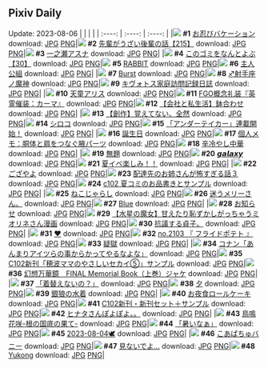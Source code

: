 ## Pixiv Daily
Update: 2023-08-06
|      |      |      |
| :----: | :----: | :----: |
|![](https://pixiv.microyu.workers.dev/c/240x480/img-master/img/2023/08/04/00/00/41/110502630_p0_master1200.jpg) **#1** [お忍びバケーション](https://www.pixiv.net/artworks/110502630) download: [JPG](https://pixiv.microyu.workers.dev/img-original/img/2023/08/04/00/00/41/110502630_p0.jpg) [PNG](https://pixiv.microyu.workers.dev/img-original/img/2023/08/04/00/00/41/110502630_p0.png)|![](https://pixiv.microyu.workers.dev/c/240x480/img-master/img/2023/08/04/19/06/24/110521909_p0_master1200.jpg) **#2** [先輩がうざい後輩の話【215】](https://www.pixiv.net/artworks/110521909) download: [JPG](https://pixiv.microyu.workers.dev/img-original/img/2023/08/04/19/06/24/110521909_p0.jpg) [PNG](https://pixiv.microyu.workers.dev/img-original/img/2023/08/04/19/06/24/110521909_p0.png)|![](https://pixiv.microyu.workers.dev/c/240x480/img-master/img/2023/08/04/00/01/13/110502715_p0_master1200.jpg) **#3** [一之瀬アスナ](https://www.pixiv.net/artworks/110502715) download: [JPG](https://pixiv.microyu.workers.dev/img-original/img/2023/08/04/00/01/13/110502715_p0.jpg) [PNG](https://pixiv.microyu.workers.dev/img-original/img/2023/08/04/00/01/13/110502715_p0.png)|
|![](https://pixiv.microyu.workers.dev/c/240x480/img-master/img/2023/08/05/12/48/34/110544179_p0_master1200.jpg) **#4** [このゴミをなんとよぶ【30】](https://www.pixiv.net/artworks/110544179) download: [JPG](https://pixiv.microyu.workers.dev/img-original/img/2023/08/05/12/48/34/110544179_p0.jpg) [PNG](https://pixiv.microyu.workers.dev/img-original/img/2023/08/05/12/48/34/110544179_p0.png)|![](https://pixiv.microyu.workers.dev/c/240x480/img-master/img/2023/08/04/00/00/48/110502647_p0_master1200.jpg) **#5** [RABBIT](https://www.pixiv.net/artworks/110502647) download: [JPG](https://pixiv.microyu.workers.dev/img-original/img/2023/08/04/00/00/48/110502647_p0.jpg) [PNG](https://pixiv.microyu.workers.dev/img-original/img/2023/08/04/00/00/48/110502647_p0.png)|![](https://pixiv.microyu.workers.dev/c/240x480/img-master/img/2023/08/04/19/07/30/110521940_p0_master1200.jpg) **#6** [主人公組](https://www.pixiv.net/artworks/110521940) download: [JPG](https://pixiv.microyu.workers.dev/img-original/img/2023/08/04/19/07/30/110521940_p0.jpg) [PNG](https://pixiv.microyu.workers.dev/img-original/img/2023/08/04/19/07/30/110521940_p0.png)|
|![](https://pixiv.microyu.workers.dev/c/240x480/img-master/img/2023/08/04/00/01/41/110502755_p0_master1200.jpg) **#7** [Burst](https://www.pixiv.net/artworks/110502755) download: [JPG](https://pixiv.microyu.workers.dev/img-original/img/2023/08/04/00/01/41/110502755_p0.jpg) [PNG](https://pixiv.microyu.workers.dev/img-original/img/2023/08/04/00/01/41/110502755_p0.png)|![](https://pixiv.microyu.workers.dev/c/240x480/img-master/img/2023/08/04/00/01/08/110502706_p0_master1200.jpg) **#8** [♐射手座ノ魔神](https://www.pixiv.net/artworks/110502706) download: [JPG](https://pixiv.microyu.workers.dev/img-original/img/2023/08/04/00/01/08/110502706_p0.jpg) [PNG](https://pixiv.microyu.workers.dev/img-original/img/2023/08/04/00/01/08/110502706_p0.png)|![](https://pixiv.microyu.workers.dev/c/240x480/img-master/img/2023/08/04/18/03/32/110502737_p0_master1200.jpg) **#9** [キヴォトス家庭訪問記録日誌](https://www.pixiv.net/artworks/110502737) download: [JPG](https://pixiv.microyu.workers.dev/img-original/img/2023/08/04/18/03/32/110502737_p0.jpg) [PNG](https://pixiv.microyu.workers.dev/img-original/img/2023/08/04/18/03/32/110502737_p0.png)|
|![](https://pixiv.microyu.workers.dev/c/240x480/img-master/img/2023/08/05/00/01/09/110531412_p0_master1200.jpg) **#10** [天童アリス](https://www.pixiv.net/artworks/110531412) download: [JPG](https://pixiv.microyu.workers.dev/img-original/img/2023/08/05/00/01/09/110531412_p0.jpg) [PNG](https://pixiv.microyu.workers.dev/img-original/img/2023/08/05/00/01/09/110531412_p0.png)|![](https://pixiv.microyu.workers.dev/c/240x480/img-master/img/2023/08/05/20/10/42/110554362_p0_master1200.jpg) **#11** [FGO概念礼装『英霊催装：カーマ』](https://www.pixiv.net/artworks/110554362) download: [JPG](https://pixiv.microyu.workers.dev/img-original/img/2023/08/05/20/10/42/110554362_p0.jpg) [PNG](https://pixiv.microyu.workers.dev/img-original/img/2023/08/05/20/10/42/110554362_p0.png)|![](https://pixiv.microyu.workers.dev/c/240x480/img-master/img/2023/08/04/12/47/45/110514504_p0_master1200.jpg) **#12** [【会社と私生活】鉢合わせ](https://www.pixiv.net/artworks/110514504) download: [JPG](https://pixiv.microyu.workers.dev/img-original/img/2023/08/04/12/47/45/110514504_p0.jpg) [PNG](https://pixiv.microyu.workers.dev/img-original/img/2023/08/04/12/47/45/110514504_p0.png)|
|![](https://pixiv.microyu.workers.dev/c/240x480/img-master/img/2023/08/04/00/14/04/110503365_p0_master1200.jpg) **#13** [【創作】覚えてない、全然](https://www.pixiv.net/artworks/110503365) download: [JPG](https://pixiv.microyu.workers.dev/img-original/img/2023/08/04/00/14/04/110503365_p0.jpg) [PNG](https://pixiv.microyu.workers.dev/img-original/img/2023/08/04/00/14/04/110503365_p0.png)|![](https://pixiv.microyu.workers.dev/c/240x480/img-master/img/2023/08/04/00/00/35/110502620_p0_master1200.jpg) **#14** [シロコ](https://www.pixiv.net/artworks/110502620) download: [JPG](https://pixiv.microyu.workers.dev/img-original/img/2023/08/04/00/00/35/110502620_p0.jpg) [PNG](https://pixiv.microyu.workers.dev/img-original/img/2023/08/04/00/00/35/110502620_p0.png)|![](https://pixiv.microyu.workers.dev/c/240x480/img-master/img/2023/08/04/05/09/14/110508215_p0_master1200.jpg) **#15** [「アンダーテイカー」連載開始！](https://www.pixiv.net/artworks/110508215) download: [JPG](https://pixiv.microyu.workers.dev/img-original/img/2023/08/04/05/09/14/110508215_p0.jpg) [PNG](https://pixiv.microyu.workers.dev/img-original/img/2023/08/04/05/09/14/110508215_p0.png)|
|![](https://pixiv.microyu.workers.dev/c/240x480/img-master/img/2023/08/05/00/01/53/110531500_p0_master1200.jpg) **#16** [誕生日](https://www.pixiv.net/artworks/110531500) download: [JPG](https://pixiv.microyu.workers.dev/img-original/img/2023/08/05/00/01/53/110531500_p0.jpg) [PNG](https://pixiv.microyu.workers.dev/img-original/img/2023/08/05/00/01/53/110531500_p0.png)|![](https://pixiv.microyu.workers.dev/c/240x480/img-master/img/2023/08/05/06/30/02/110537969_p0_master1200.jpg) **#17** [個人メモ：胴体と肩をつなぐ腋パーツ](https://www.pixiv.net/artworks/110537969) download: [JPG](https://pixiv.microyu.workers.dev/img-original/img/2023/08/05/06/30/02/110537969_p0.jpg) [PNG](https://pixiv.microyu.workers.dev/img-original/img/2023/08/05/06/30/02/110537969_p0.png)|![](https://pixiv.microyu.workers.dev/c/240x480/img-master/img/2023/08/04/20/30/01/110524362_p0_master1200.jpg) **#18** [辛冷やし中華](https://www.pixiv.net/artworks/110524362) download: [JPG](https://pixiv.microyu.workers.dev/img-original/img/2023/08/04/20/30/01/110524362_p0.jpg) [PNG](https://pixiv.microyu.workers.dev/img-original/img/2023/08/04/20/30/01/110524362_p0.png)|
|![](https://pixiv.microyu.workers.dev/c/240x480/img-master/img/2023/08/05/00/01/11/110531417_p0_master1200.jpg) **#19** [無題](https://www.pixiv.net/artworks/110531417) download: [JPG](https://pixiv.microyu.workers.dev/img-original/img/2023/08/05/00/01/11/110531417_p0.jpg) [PNG](https://pixiv.microyu.workers.dev/img-original/img/2023/08/05/00/01/11/110531417_p0.png)|![](https://pixiv.microyu.workers.dev/c/240x480/img-master/img/2023/08/04/00/00/39/110502625_p0_master1200.jpg) **#20** [𝙜𝙖𝙡𝙖𝙭𝙮](https://www.pixiv.net/artworks/110502625) download: [JPG](https://pixiv.microyu.workers.dev/img-original/img/2023/08/04/00/00/39/110502625_p0.jpg) [PNG](https://pixiv.microyu.workers.dev/img-original/img/2023/08/04/00/00/39/110502625_p0.png)|![](https://pixiv.microyu.workers.dev/c/240x480/img-master/img/2023/08/04/02/36/35/110506459_p0_master1200.jpg) **#21** [夏イベ楽しみ！！](https://www.pixiv.net/artworks/110506459) download: [JPG](https://pixiv.microyu.workers.dev/img-original/img/2023/08/04/02/36/35/110506459_p0.jpg) [PNG](https://pixiv.microyu.workers.dev/img-original/img/2023/08/04/02/36/35/110506459_p0.png)|
|![](https://pixiv.microyu.workers.dev/c/240x480/img-master/img/2023/08/04/10/12/33/110502666_p0_master1200.jpg) **#22** [ござやよ](https://www.pixiv.net/artworks/110502666) download: [JPG](https://pixiv.microyu.workers.dev/img-original/img/2023/08/04/10/12/33/110502666_p0.jpg) [PNG](https://pixiv.microyu.workers.dev/img-original/img/2023/08/04/10/12/33/110502666_p0.png)|![](https://pixiv.microyu.workers.dev/c/240x480/img-master/img/2023/08/04/18/56/13/110521518_p0_master1200.jpg) **#23** [配達先のお姉さんが怖すぎる話３](https://www.pixiv.net/artworks/110521518) download: [JPG](https://pixiv.microyu.workers.dev/img-original/img/2023/08/04/18/56/13/110521518_p0.jpg) [PNG](https://pixiv.microyu.workers.dev/img-original/img/2023/08/04/18/56/13/110521518_p0.png)|![](https://pixiv.microyu.workers.dev/c/240x480/img-master/img/2023/08/05/19/01/57/110552384_p0_master1200.jpg) **#24** [c102 夏コミのお品書きとサンプル](https://www.pixiv.net/artworks/110552384) download: [JPG](https://pixiv.microyu.workers.dev/img-original/img/2023/08/05/19/01/57/110552384_p0.jpg) [PNG](https://pixiv.microyu.workers.dev/img-original/img/2023/08/05/19/01/57/110552384_p0.png)|
|![](https://pixiv.microyu.workers.dev/c/240x480/img-master/img/2023/08/05/11/56/34/110542935_p0_master1200.jpg) **#25** [ねこじゃらし](https://www.pixiv.net/artworks/110542935) download: [JPG](https://pixiv.microyu.workers.dev/img-original/img/2023/08/05/11/56/34/110542935_p0.jpg) [PNG](https://pixiv.microyu.workers.dev/img-original/img/2023/08/05/11/56/34/110542935_p0.png)|![](https://pixiv.microyu.workers.dev/c/240x480/img-master/img/2023/08/04/10/15/33/110511809_p0_master1200.jpg) **#26** [迷うメリーさん。](https://www.pixiv.net/artworks/110511809) download: [JPG](https://pixiv.microyu.workers.dev/img-original/img/2023/08/04/10/15/33/110511809_p0.jpg) [PNG](https://pixiv.microyu.workers.dev/img-original/img/2023/08/04/10/15/33/110511809_p0.png)|![](https://pixiv.microyu.workers.dev/c/240x480/img-master/img/2023/08/04/00/00/55/110502667_p0_master1200.jpg) **#27** [Blue](https://www.pixiv.net/artworks/110502667) download: [JPG](https://pixiv.microyu.workers.dev/img-original/img/2023/08/04/00/00/55/110502667_p0.jpg) [PNG](https://pixiv.microyu.workers.dev/img-original/img/2023/08/04/00/00/55/110502667_p0.png)|
|![](https://pixiv.microyu.workers.dev/c/240x480/img-master/img/2023/08/04/21/52/59/110527073_p0_master1200.jpg) **#28** [お知らせ](https://www.pixiv.net/artworks/110527073) download: [JPG](https://pixiv.microyu.workers.dev/img-original/img/2023/08/04/21/52/59/110527073_p0.jpg) [PNG](https://pixiv.microyu.workers.dev/img-original/img/2023/08/04/21/52/59/110527073_p0.png)|![](https://pixiv.microyu.workers.dev/c/240x480/img-master/img/2023/08/04/23/38/59/110530582_p0_master1200.jpg) **#29** [【水星の魔女】甘えたり恥ずかしがっちゃうミオリネさん漫画](https://www.pixiv.net/artworks/110530582) download: [JPG](https://pixiv.microyu.workers.dev/img-original/img/2023/08/04/23/38/59/110530582_p0.jpg) [PNG](https://pixiv.microyu.workers.dev/img-original/img/2023/08/04/23/38/59/110530582_p0.png)|![](https://pixiv.microyu.workers.dev/c/240x480/img-master/img/2023/08/04/15/37/30/110517155_p0_master1200.jpg) **#30** [抗議する貞子。](https://www.pixiv.net/artworks/110517155) download: [JPG](https://pixiv.microyu.workers.dev/img-original/img/2023/08/04/15/37/30/110517155_p0.jpg) [PNG](https://pixiv.microyu.workers.dev/img-original/img/2023/08/04/15/37/30/110517155_p0.png)|
|![](https://pixiv.microyu.workers.dev/c/240x480/img-master/img/2023/08/04/18/21/18/110520697_p0_master1200.jpg) **#31** [❤](https://www.pixiv.net/artworks/110520697) download: [JPG](https://pixiv.microyu.workers.dev/img-original/img/2023/08/04/18/21/18/110520697_p0.jpg) [PNG](https://pixiv.microyu.workers.dev/img-original/img/2023/08/04/18/21/18/110520697_p0.png)|![](https://pixiv.microyu.workers.dev/c/240x480/img-master/img/2023/08/04/12/14/49/110513946_p0_master1200.jpg) **#32** [no.2103 『 フライドポテト 』](https://www.pixiv.net/artworks/110513946) download: [JPG](https://pixiv.microyu.workers.dev/img-original/img/2023/08/04/12/14/49/110513946_p0.jpg) [PNG](https://pixiv.microyu.workers.dev/img-original/img/2023/08/04/12/14/49/110513946_p0.png)|![](https://pixiv.microyu.workers.dev/c/240x480/img-master/img/2023/08/04/07/09/08/110509496_p0_master1200.jpg) **#33** [疑獄](https://www.pixiv.net/artworks/110509496) download: [JPG](https://pixiv.microyu.workers.dev/img-original/img/2023/08/04/07/09/08/110509496_p0.jpg) [PNG](https://pixiv.microyu.workers.dev/img-original/img/2023/08/04/07/09/08/110509496_p0.png)|
|![](https://pixiv.microyu.workers.dev/c/240x480/img-master/img/2023/08/04/12/25/50/110514140_p0_master1200.jpg) **#34** [コナン「あんまりアイツらの事からかってやるなよな」](https://www.pixiv.net/artworks/110514140) download: [JPG](https://pixiv.microyu.workers.dev/img-original/img/2023/08/04/12/25/50/110514140_p0.jpg) [PNG](https://pixiv.microyu.workers.dev/img-original/img/2023/08/04/12/25/50/110514140_p0.png)|![](https://pixiv.microyu.workers.dev/c/240x480/img-master/img/2023/08/04/19/06/41/110521918_p0_master1200.jpg) **#35** [C102新刊「穂波ママのやさしいセカイ⑤」サンプル](https://www.pixiv.net/artworks/110521918) download: [JPG](https://pixiv.microyu.workers.dev/img-original/img/2023/08/04/19/06/41/110521918_p0.jpg) [PNG](https://pixiv.microyu.workers.dev/img-original/img/2023/08/04/19/06/41/110521918_p0.png)|![](https://pixiv.microyu.workers.dev/c/240x480/img-master/img/2023/08/05/19/00/08/110552277_p0_master1200.jpg) **#36** [幻想万華鏡　FINAL Memorial Book（上巻）ジャケ](https://www.pixiv.net/artworks/110552277) download: [JPG](https://pixiv.microyu.workers.dev/img-original/img/2023/08/05/19/00/08/110552277_p0.jpg) [PNG](https://pixiv.microyu.workers.dev/img-original/img/2023/08/05/19/00/08/110552277_p0.png)|
|![](https://pixiv.microyu.workers.dev/c/240x480/img-master/img/2023/08/04/00/07/43/110503114_p0_master1200.jpg) **#37** [「着替えないの？」](https://www.pixiv.net/artworks/110503114) download: [JPG](https://pixiv.microyu.workers.dev/img-original/img/2023/08/04/00/07/43/110503114_p0.jpg) [PNG](https://pixiv.microyu.workers.dev/img-original/img/2023/08/04/00/07/43/110503114_p0.png)|![](https://pixiv.microyu.workers.dev/c/240x480/img-master/img/2023/08/04/18/00/16/110520099_p0_master1200.jpg) **#38** [夕](https://www.pixiv.net/artworks/110520099) download: [JPG](https://pixiv.microyu.workers.dev/img-original/img/2023/08/04/18/00/16/110520099_p0.jpg) [PNG](https://pixiv.microyu.workers.dev/img-original/img/2023/08/04/18/00/16/110520099_p0.png)|![](https://pixiv.microyu.workers.dev/c/240x480/img-master/img/2023/08/04/02/01/40/110505948_p0_master1200.jpg) **#39** [銀狼の水着](https://www.pixiv.net/artworks/110505948) download: [JPG](https://pixiv.microyu.workers.dev/img-original/img/2023/08/04/02/01/40/110505948_p0.jpg) [PNG](https://pixiv.microyu.workers.dev/img-original/img/2023/08/04/02/01/40/110505948_p0.png)|
|![](https://pixiv.microyu.workers.dev/c/240x480/img-master/img/2023/08/05/23/25/37/110560745_p0_master1200.jpg) **#40** [お夜食ロールケーキ](https://www.pixiv.net/artworks/110560745) download: [JPG](https://pixiv.microyu.workers.dev/img-original/img/2023/08/05/23/25/37/110560745_p0.jpg) [PNG](https://pixiv.microyu.workers.dev/img-original/img/2023/08/05/23/25/37/110560745_p0.png)|![](https://pixiv.microyu.workers.dev/c/240x480/img-master/img/2023/08/04/00/02/43/110502855_p0_master1200.jpg) **#41** [C102新刊・新刊セット＋サンプル](https://www.pixiv.net/artworks/110502855) download: [JPG](https://pixiv.microyu.workers.dev/img-original/img/2023/08/04/00/02/43/110502855_p0.jpg) [PNG](https://pixiv.microyu.workers.dev/img-original/img/2023/08/04/00/02/43/110502855_p0.png)|![](https://pixiv.microyu.workers.dev/c/240x480/img-master/img/2023/08/04/00/01/52/110502777_p0_master1200.jpg) **#42** [ヒナタさんぽよぽよ。。](https://www.pixiv.net/artworks/110502777) download: [JPG](https://pixiv.microyu.workers.dev/img-original/img/2023/08/04/00/01/52/110502777_p0.jpg) [PNG](https://pixiv.microyu.workers.dev/img-original/img/2023/08/04/00/01/52/110502777_p0.png)|
|![](https://pixiv.microyu.workers.dev/c/240x480/img-master/img/2023/08/04/00/00/29/110502607_p0_master1200.jpg) **#43** [鳥鳴花咲-根の国底の果て-](https://www.pixiv.net/artworks/110502607) download: [JPG](https://pixiv.microyu.workers.dev/img-original/img/2023/08/04/00/00/29/110502607_p0.jpg) [PNG](https://pixiv.microyu.workers.dev/img-original/img/2023/08/04/00/00/29/110502607_p0.png)|![](https://pixiv.microyu.workers.dev/c/240x480/img-master/img/2023/08/04/00/10/12/110503213_p0_master1200.jpg) **#44** [「暑いなぁ」](https://www.pixiv.net/artworks/110503213) download: [JPG](https://pixiv.microyu.workers.dev/img-original/img/2023/08/04/00/10/12/110503213_p0.jpg) [PNG](https://pixiv.microyu.workers.dev/img-original/img/2023/08/04/00/10/12/110503213_p0.png)|![](https://pixiv.microyu.workers.dev/c/240x480/img-master/img/2023/08/04/00/09/27/110503188_p0_master1200.jpg) **#45** [2023-08-04🕊](https://www.pixiv.net/artworks/110503188) download: [JPG](https://pixiv.microyu.workers.dev/img-original/img/2023/08/04/00/09/27/110503188_p0.jpg) [PNG](https://pixiv.microyu.workers.dev/img-original/img/2023/08/04/00/09/27/110503188_p0.png)|
|![](https://pixiv.microyu.workers.dev/c/240x480/img-master/img/2023/08/04/15/36/30/110517141_p0_master1200.jpg) **#46** [こあぱちゅバニー](https://www.pixiv.net/artworks/110517141) download: [JPG](https://pixiv.microyu.workers.dev/img-original/img/2023/08/04/15/36/30/110517141_p0.jpg) [PNG](https://pixiv.microyu.workers.dev/img-original/img/2023/08/04/15/36/30/110517141_p0.png)|![](https://pixiv.microyu.workers.dev/c/240x480/img-master/img/2023/08/04/00/01/04/110502695_p0_master1200.jpg) **#47** [見ないでよ…](https://www.pixiv.net/artworks/110502695) download: [JPG](https://pixiv.microyu.workers.dev/img-original/img/2023/08/04/00/01/04/110502695_p0.jpg) [PNG](https://pixiv.microyu.workers.dev/img-original/img/2023/08/04/00/01/04/110502695_p0.png)|![](https://pixiv.microyu.workers.dev/c/240x480/img-master/img/2023/08/04/00/01/21/110502727_p0_master1200.jpg) **#48** [Yukong](https://www.pixiv.net/artworks/110502727) download: [JPG](https://pixiv.microyu.workers.dev/img-original/img/2023/08/04/00/01/21/110502727_p0.jpg) [PNG](https://pixiv.microyu.workers.dev/img-original/img/2023/08/04/00/01/21/110502727_p0.png)|
